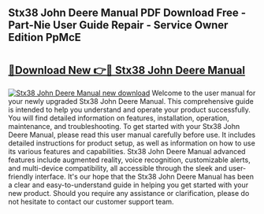 ## Stx38 John Deere Manual PDF Download Free - Part-Nie User Guide Repair - Service Owner Edition PpMcE

# <h2><a href="http://bc89451.oget.top/?id=Stx38+John+Deere+Manual">🔗Download New 👉🔴 Stx38 John Deere Manual</a></h2>

[![Stx38 John Deere Manual new download](https://i.imgur.com/5g1atiW.png)](http://bc89451.oget.top/?id=Stx38+John+Deere+Manual)
Welcome to the user manual for your newly upgraded Stx38 John Deere Manual. This comprehensive guide is intended to help you understand and operate your product successfully. You will find detailed information on features, installation, operation, maintenance, and troubleshooting. To get started with your Stx38 John Deere Manual, please read this user manual carefully before use. It includes detailed instructions for product setup, as well as information on how to use its various features and capabilities. Stx38 John Deere Manual advanced features include augmented reality, voice recognition, customizable alerts, and multi-device compatibility, all accessible through the sleek and user-friendly interface. It's our hope that the Stx38 John Deere Manual has been a clear and easy-to-understand guide in helping you get started with your new product. Should you require any assistance or clarification, please do not hesitate to contact our customer support team.

